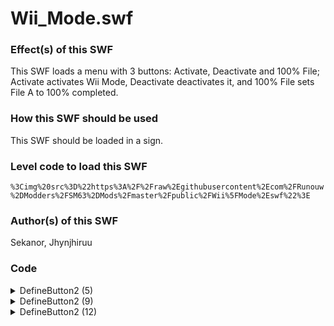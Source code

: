 # Wii_Mode.swf

### Effect(s) of this SWF
This SWF loads a menu with 3 buttons: Activate, Deactivate and 100% File; Activate activates Wii Mode, Deactivate deactivates it, and 100% File sets File A to 100% completed.

### How this SWF should be used
This SWF should be loaded in a sign.

### Level code to load this SWF
`%3Cimg%20src%3D%22https%3A%2F%2Fraw%2Egithubusercontent%2Ecom%2FRunouw%2DModders%2FSM63%2DMods%2Fmaster%2Fpublic%2FWii%5FMode%2Eswf%22%3E`

### Author(s) of this SWF
Sekanor, Jhynjhiruu

### Code
<details/>
  <summary>DefineButton2 (5)</summary>
  <details/>
    <summary>BUTTONCONDACTION</summary>
    
```
on(press){
   i = 1;
   while(i <= 64)
   {
      _root.Star[i] = true;
      _root.StarCoin[i] = true;
      i++;
   }
   _root.BowserKey1 = true;
   _root.BowserKey2 = true;
   _root.BowserKey3 = true;
   _root.CalculateStars();
   _root.CalculateStarCoins();
   _root.SaveFile();
}
```
  </details>
</details>
<details/>
  <summary>DefineButton2 (9)</summary>
  <details/>
    <summary>BUTTONCONDACTION</summary>
    
```
on(press){
   _root.WiiMode = true;
}
```
  </details>
</details>
<details/>
  <summary>DefineButton2 (12)</summary>
  <details/>
    <summary>BUTTONCONDACTION</summary>
    
```
on(press){
   _root.WiiMode = false;
}
```
  </details>
</details>
